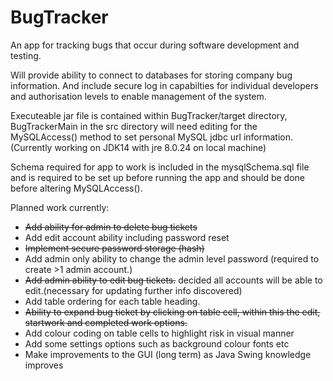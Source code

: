 # BugTracker

An app for tracking bugs that occur during software development and testing. 

Will provide ability to connect to databases for storing company bug information. And include secure log in capabilties
for individual developers and authorisation levels to enable management of the system. 

Executeable jar file is contained within BugTracker/target directory, BugTrackerMain in the src directory will need editing
for the MySQLAccess() method to set personal MySQL jdbc url information. (Currently working on JDK14 with jre 8.0.24 on local machine)

Schema required for app to work is included in the mysqlSchema.sql file and is required to be set up before running the app and should
be done before altering MySQLAccess().


Planned work currently:
- ~~Add ability for admin to delete bug tickets~~
- Add edit account ability including password reset
- ~~Implement secure password storage (hash)~~
- Add admin only ability to change the admin level password (required to create >1 admin account.)
- ~~Add admin ability to edit bug tickets.~~ decided all accounts will be able to edit.(necessary for updating further info discovered)
- Add table ordering for each table heading.
- ~~Ability to expand bug ticket by clicking on table cell, within this the edit, startwork and completed work options.~~
- Add colour coding on table cells to highlight risk in visual manner
- Add some settings options such as background colour fonts etc
- Make improvements to the GUI (long term) as Java Swing knowledge improves
    
